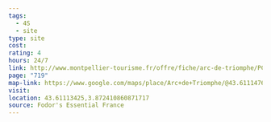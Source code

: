 ```yaml
---
tags:
  - 4S
  - site
type: site
cost: 
rating: 4
hours: 24/7
link: http://www.montpellier-tourisme.fr/offre/fiche/arc-de-triomphe/PCULAR034V50LN56
page: "719"
map-link: https://www.google.com/maps/place/Arc+de+Triomphe/@43.6111476,3.867553,17z/data=!3m1!4b1!4m6!3m5!1s0x12b6af076f9109c3:0x6100e346bd0eb367!8m2!3d43.6111438!4d3.8724239!16zL20vMDQzMXpx?entry=ttu&g_ep=EgoyMDI0MTAwOS4wIKXMDSoASAFQAw%3D%3D
visit: 
location: 43.61113425,3.872410860871717
source: Fodor's Essential France
---
```

